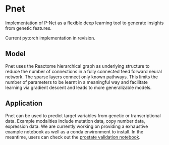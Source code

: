 # Pnet
Implementation of P-Net as a flexible deep learning tool to generate insights from genetic features.

Current pytorch implementation in revision.

## Model
Pnet uses the Reactome hierarchical graph as underlying structure to reduce the number of connections in a fully connected feed forward neural network. The sparse layers connect only known pathways. This limits the number of parameters to be learnt in a meaningful way and facilitate learning via gradient descent and leads to more generalizable models. 


## Application
Pnet can be used to predict target variables from genetic or transcriptional data. Example modalities include mutation data, copy number data, expression data. We are currently working on providing a exhaustive example notebook as well as a conda environment to install. In the meantime, users can check out the [prostate validation notebook](https://github.com/vanallenlab/pnet/blob/main/src/prostate_validation.ipynb). 
